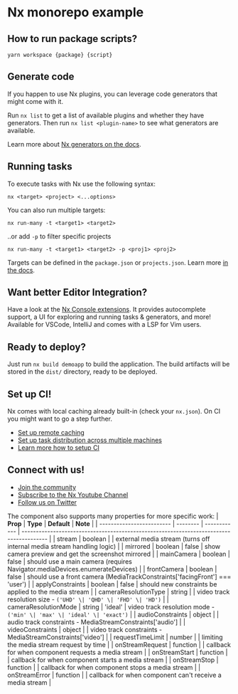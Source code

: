 # Nx monorepo example

## How to run package scripts?

`yarn workspace {package} {script}`

## Generate code

If you happen to use Nx plugins, you can leverage code generators that might come with it.

Run `nx list` to get a list of available plugins and whether they have generators. Then run `nx list <plugin-name>` to see what generators are available.

Learn more about [Nx generators on the docs](https://nx.dev/plugin-features/use-code-generators).

## Running tasks

To execute tasks with Nx use the following syntax:

```
nx <target> <project> <...options>
```

You can also run multiple targets:

```
nx run-many -t <target1> <target2>
```

..or add `-p` to filter specific projects

```
nx run-many -t <target1> <target2> -p <proj1> <proj2>
```

Targets can be defined in the `package.json` or `projects.json`. Learn more [in the docs](https://nx.dev/core-features/run-tasks).

## Want better Editor Integration?

Have a look at the [Nx Console extensions](https://nx.dev/nx-console). It provides autocomplete support, a UI for exploring and running tasks & generators, and more! Available for VSCode, IntelliJ and comes with a LSP for Vim users.

## Ready to deploy?

Just run `nx build demoapp` to build the application. The build artifacts will be stored in the `dist/` directory, ready to be deployed.

## Set up CI!

Nx comes with local caching already built-in (check your `nx.json`). On CI you might want to go a step further.

- [Set up remote caching](https://nx.dev/core-features/share-your-cache)
- [Set up task distribution across multiple machines](https://nx.dev/core-features/distribute-task-execution)
- [Learn more how to setup CI](https://nx.dev/recipes/ci)

## Connect with us!

- [Join the community](https://nx.dev/community)
- [Subscribe to the Nx Youtube Channel](https://www.youtube.com/@nxdevtools)
- [Follow us on Twitter](https://twitter.com/nxdevtools)

The component also supports many properties for more specific work:
| **Prop**                  | **Type** | **Default**  | **Note**                                                                                |
| ------------------------- | -------- | ------------ | --------------------------------------------------------------------------------------- |
| stream                    | boolean  |              | external media stream (turns off internal media stream handling logic)                  |
| mirrored                  | boolean  | false        | show camera preview and get the screenshot mirrored                                     |
| mainCamera                | boolean  | false        | should use a main camera (requires Navigator.mediaDevices.enumerateDevices)             |
| frontCamera               | boolean  | false        | should use a front camera (MediaTrackConstraints['facingFront'] === 'user')             |
| applyConstraints          | boolean  | false        | should new constraints be applied to the media stream                                   |
| cameraResolutionType      | string   |              | video track resolution size - `('UHD' \| 'QHD' \| 'FHD' \| 'HD')`                       |
| cameraResolutionMode      | string   | 'ideal'      | video track resolution mode - `('min' \| 'max' \| 'ideal' \| 'exact')`                  |
| audioConstraints          | object   |              | audio track constraints - MediaStreamConstraints['audio']                               |
| videoConstraints          | object   |              | video track constraints - MediaStreamConstraints['video']                               |
| requestTimeLimit          | number   |              | limiting the media stream request by time                                               |
| onStreamRequest           | function |              | callback for when component requests a media stream                                     |
| onStreamStart             | function |              | callback for when component starts a media stream                                       |
| onStreamStop              | function |              | callback for when component stops a media stream                                        |
| onStreamError             | function |              | callback for when component can't receive a media stream                                |
